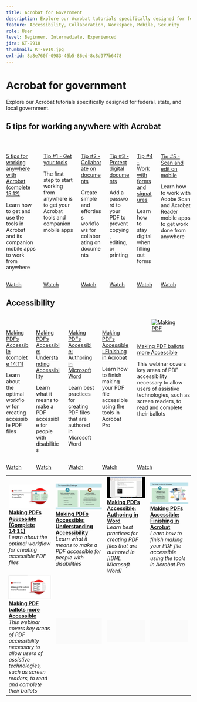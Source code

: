 ```yaml
---
title: Acrobat for Government
description: Explore our Acrobat tutorials specifically designed for federal, state, and local government
feature: Accessibility, Collaboration, Workspace, Mobile, Security
role: User
level: Beginner, Intermediate, Experienced
jira: KT-9910
thumbnail: KT-9910.jpg
exl-id: 8a8e760f-0983-46b5-86ed-8c8d977b6478
---
```

# Acrobat for government

Explore our Acrobat tutorials specifically designed for federal, state, and local government.

## 5 tips for working anywhere with Acrobat

<!-- START CARDS HTML - DO NOT MODIFY BY HAND -->
<div class="columns">
    <div class="column is-half-tablet is-half-desktop is-one-third-widescreen" aria-label="5 tips for working anywhere with Acrobat (complete 15:12)">
        <div class="card" style="height: 100%; display: flex; flex-direction: column; height: 100%;">
            <div class="card-image">
                <figure class="image x-is-16by9">
                    <a href="https://experienceleague.adobe.com/en/docs/document-cloud-learn/acrobat-learning/by-industry/gov/tips/5-tips-for-working-anywhere-with-acrobat-dc-for-government" title="5 tips for working anywhere with Acrobat (complete 15:12)" target="_self" rel="referrer">
                        <img class="is-bordered-r-small" src="https://experienceleague.adobe.com/en/docs/document-cloud-learn/acrobat-learning/by-industry/gov/media_15d041d3a4a509d11dc61c624a6f27e8101822337.png?width=400&format=webply&optimize=medium" alt="5 tips for working anywhere with Acrobat (complete 15:12)"
                             style="width: 100%; aspect-ratio: 16 / 9; object-fit: cover; overflow: hidden; display: block; margin: auto;">
                    </a>
                </figure>
            </div>
            <div class="card-content is-padded-small" style="display: flex; flex-direction: column; flex-grow: 1; justify-content: space-between;">
                <div class="top-card-content">
                    <p class="headline is-size-6 has-text-weight-bold">
                        <a href="https://experienceleague.adobe.com/en/docs/document-cloud-learn/acrobat-learning/by-industry/gov/tips/5-tips-for-working-anywhere-with-acrobat-dc-for-government" target="_self" rel="referrer" title="5 tips for working anywhere with Acrobat (complete 15:12)">5 tips for working anywhere with Acrobat (complete 15:12)</a>
                    </p>
                    <p class="is-size-6">Learn how to get and use the tools in Acrobat and its companion mobile apps to work from anywhere</p>
                </div>
                <a href="https://experienceleague.adobe.com/en/docs/document-cloud-learn/acrobat-learning/by-industry/gov/tips/5-tips-for-working-anywhere-with-acrobat-dc-for-government" target="_self" rel="referrer" class="spectrum-Button spectrum-Button--outline spectrum-Button--primary spectrum-Button--sizeM" style="align-self: flex-start; margin-top: 1rem;">
                    <span class="spectrum-Button-label has-no-wrap has-text-weight-bold">Watch</span>
                </a>
            </div>
        </div>
    </div>
    <div class="column is-half-tablet is-half-desktop is-one-third-widescreen" aria-label="Tip #1 - Get your tools">
        <div class="card" style="height: 100%; display: flex; flex-direction: column; height: 100%;">
            <div class="card-image">
                <figure class="image x-is-16by9">
                    <a href="https://experienceleague.adobe.com/en/docs/document-cloud-learn/acrobat-learning/by-industry/gov/tips/get-your-tools" title="Tip #1 - Get your tools" target="_self" rel="referrer">
                        <img class="is-bordered-r-small" src="https://experienceleague.adobe.com/en/docs/document-cloud-learn/acrobat-learning/by-industry/gov/media_13fcba82130fff3cc46a1e2685fb5fa89fecad9e5.png?width=400&format=webply&optimize=medium" alt="Tip #1 - Get your tools"
                             style="width: 100%; aspect-ratio: 16 / 9; object-fit: cover; overflow: hidden; display: block; margin: auto;">
                    </a>
                </figure>
            </div>
            <div class="card-content is-padded-small" style="display: flex; flex-direction: column; flex-grow: 1; justify-content: space-between;">
                <div class="top-card-content">
                    <p class="headline is-size-6 has-text-weight-bold">
                        <a href="https://experienceleague.adobe.com/en/docs/document-cloud-learn/acrobat-learning/by-industry/gov/tips/get-your-tools" target="_self" rel="referrer" title="Tip #1 - Get your tools">Tip #1 - Get your tools</a>
                    </p>
                    <p class="is-size-6">The first step to start working from anywhere is to get your Acrobat tools and companion mobile apps</p>
                </div>
                <a href="https://experienceleague.adobe.com/en/docs/document-cloud-learn/acrobat-learning/by-industry/gov/tips/get-your-tools" target="_self" rel="referrer" class="spectrum-Button spectrum-Button--outline spectrum-Button--primary spectrum-Button--sizeM" style="align-self: flex-start; margin-top: 1rem;">
                    <span class="spectrum-Button-label has-no-wrap has-text-weight-bold">Watch</span>
                </a>
            </div>
        </div>
    </div>
    <div class="column is-half-tablet is-half-desktop is-one-third-widescreen" aria-label="Tip #2 - Collaborate on documents">
        <div class="card" style="height: 100%; display: flex; flex-direction: column; height: 100%;">
            <div class="card-image">
                <figure class="image x-is-16by9">
                    <a href="https://experienceleague.adobe.com/en/docs/document-cloud-learn/acrobat-learning/by-industry/gov/tips/collaborate-on-documents" title="Tip #2 - Collaborate on documents" target="_self" rel="referrer">
                        <img class="is-bordered-r-small" src="https://experienceleague.adobe.com/en/docs/document-cloud-learn/acrobat-learning/by-industry/gov/media_1ca41858036669e991ec89add09696a2ac4307c4a.png?width=400&format=webply&optimize=medium" alt="Tip #2 - Collaborate on documents"
                             style="width: 100%; aspect-ratio: 16 / 9; object-fit: cover; overflow: hidden; display: block; margin: auto;">
                    </a>
                </figure>
            </div>
            <div class="card-content is-padded-small" style="display: flex; flex-direction: column; flex-grow: 1; justify-content: space-between;">
                <div class="top-card-content">
                    <p class="headline is-size-6 has-text-weight-bold">
                        <a href="https://experienceleague.adobe.com/en/docs/document-cloud-learn/acrobat-learning/by-industry/gov/tips/collaborate-on-documents" target="_self" rel="referrer" title="Tip #2 - Collaborate on documents">Tip #2 - Collaborate on documents</a>
                    </p>
                    <p class="is-size-6">Create simple and effortless workflows for collaborating on documents</p>
                </div>
                <a href="https://experienceleague.adobe.com/en/docs/document-cloud-learn/acrobat-learning/by-industry/gov/tips/collaborate-on-documents" target="_self" rel="referrer" class="spectrum-Button spectrum-Button--outline spectrum-Button--primary spectrum-Button--sizeM" style="align-self: flex-start; margin-top: 1rem;">
                    <span class="spectrum-Button-label has-no-wrap has-text-weight-bold">Watch</span>
                </a>
            </div>
        </div>
    </div>
    <div class="column is-half-tablet is-half-desktop is-one-third-widescreen" aria-label="Tip #3 - Protect digital documents">
        <div class="card" style="height: 100%; display: flex; flex-direction: column; height: 100%;">
            <div class="card-image">
                <figure class="image x-is-16by9">
                    <a href="https://experienceleague.adobe.com/en/docs/document-cloud-learn/acrobat-learning/by-industry/gov/tips/protect-digital-documents" title="Tip #3 - Protect digital documents" target="_self" rel="referrer">
                        <img class="is-bordered-r-small" src="https://experienceleague.adobe.com/en/docs/document-cloud-learn/acrobat-learning/by-industry/gov/media_1a260a2517207c25aaec5a58c0d7934711766ce7d.png?width=400&format=webply&optimize=medium" alt="Tip #3 - Protect digital documents"
                             style="width: 100%; aspect-ratio: 16 / 9; object-fit: cover; overflow: hidden; display: block; margin: auto;">
                    </a>
                </figure>
            </div>
            <div class="card-content is-padded-small" style="display: flex; flex-direction: column; flex-grow: 1; justify-content: space-between;">
                <div class="top-card-content">
                    <p class="headline is-size-6 has-text-weight-bold">
                        <a href="https://experienceleague.adobe.com/en/docs/document-cloud-learn/acrobat-learning/by-industry/gov/tips/protect-digital-documents" target="_self" rel="referrer" title="Tip #3 - Protect digital documents">Tip #3 - Protect digital documents</a>
                    </p>
                    <p class="is-size-6">Add a password to your PDF to prevent copying, editing, or printing</p>
                </div>
                <a href="https://experienceleague.adobe.com/en/docs/document-cloud-learn/acrobat-learning/by-industry/gov/tips/protect-digital-documents" target="_self" rel="referrer" class="spectrum-Button spectrum-Button--outline spectrum-Button--primary spectrum-Button--sizeM" style="align-self: flex-start; margin-top: 1rem;">
                    <span class="spectrum-Button-label has-no-wrap has-text-weight-bold">Watch</span>
                </a>
            </div>
        </div>
    </div>
    <div class="column is-half-tablet is-half-desktop is-one-third-widescreen" aria-label="Tip #4 - Work with forms and signatures">
        <div class="card" style="height: 100%; display: flex; flex-direction: column; height: 100%;">
            <div class="card-image">
                <figure class="image x-is-16by9">
                    <a href="https://experienceleague.adobe.com/en/docs/document-cloud-learn/acrobat-learning/by-industry/gov/tips/work-with-forms-and-signatures" title="Tip #4 - Work with forms and signatures" target="_self" rel="referrer">
                        <img class="is-bordered-r-small" src="https://experienceleague.adobe.com/en/docs/document-cloud-learn/acrobat-learning/by-industry/gov/media_1650a90ec18e02f742aef6fd02f459492d58fbe10.png?width=400&format=webply&optimize=medium" alt="Tip #4 - Work with forms and signatures"
                             style="width: 100%; aspect-ratio: 16 / 9; object-fit: cover; overflow: hidden; display: block; margin: auto;">
                    </a>
                </figure>
            </div>
            <div class="card-content is-padded-small" style="display: flex; flex-direction: column; flex-grow: 1; justify-content: space-between;">
                <div class="top-card-content">
                    <p class="headline is-size-6 has-text-weight-bold">
                        <a href="https://experienceleague.adobe.com/en/docs/document-cloud-learn/acrobat-learning/by-industry/gov/tips/work-with-forms-and-signatures" target="_self" rel="referrer" title="Tip #4 - Work with forms and signatures">Tip #4 - Work with forms and signatures</a>
                    </p>
                    <p class="is-size-6">Learn how to stay digital when filling out forms</p>
                </div>
                <a href="https://experienceleague.adobe.com/en/docs/document-cloud-learn/acrobat-learning/by-industry/gov/tips/work-with-forms-and-signatures" target="_self" rel="referrer" class="spectrum-Button spectrum-Button--outline spectrum-Button--primary spectrum-Button--sizeM" style="align-self: flex-start; margin-top: 1rem;">
                    <span class="spectrum-Button-label has-no-wrap has-text-weight-bold">Watch</span>
                </a>
            </div>
        </div>
    </div>
    <div class="column is-half-tablet is-half-desktop is-one-third-widescreen" aria-label="Tip #5 - Scan and edit on mobile">
        <div class="card" style="height: 100%; display: flex; flex-direction: column; height: 100%;">
            <div class="card-image">
                <figure class="image x-is-16by9">
                    <a href="https://experienceleague.adobe.com/en/docs/document-cloud-learn/acrobat-learning/by-industry/gov/tips/scan-and-edit-on-mobile" title="Tip #5 - Scan and edit on mobile" target="_self" rel="referrer">
                        <img class="is-bordered-r-small" src="https://experienceleague.adobe.com/en/docs/document-cloud-learn/acrobat-learning/by-industry/gov/media_12d8ea459ae16b4fa76bd01bb35d74ecf4052f317.png?width=400&format=webply&optimize=medium" alt="Tip #5 - Scan and edit on mobile"
                             style="width: 100%; aspect-ratio: 16 / 9; object-fit: cover; overflow: hidden; display: block; margin: auto;">
                    </a>
                </figure>
            </div>
            <div class="card-content is-padded-small" style="display: flex; flex-direction: column; flex-grow: 1; justify-content: space-between;">
                <div class="top-card-content">
                    <p class="headline is-size-6 has-text-weight-bold">
                        <a href="https://experienceleague.adobe.com/en/docs/document-cloud-learn/acrobat-learning/by-industry/gov/tips/scan-and-edit-on-mobile" target="_self" rel="referrer" title="Tip #5 - Scan and edit on mobile">Tip #5 - Scan and edit on mobile</a>
                    </p>
                    <p class="is-size-6">Learn how to work with Adobe Scan and Acrobat Reader mobile apps to get work done from anywhere</p>
                </div>
                <a href="https://experienceleague.adobe.com/en/docs/document-cloud-learn/acrobat-learning/by-industry/gov/tips/scan-and-edit-on-mobile" target="_self" rel="referrer" class="spectrum-Button spectrum-Button--outline spectrum-Button--primary spectrum-Button--sizeM" style="align-self: flex-start; margin-top: 1rem;">
                    <span class="spectrum-Button-label has-no-wrap has-text-weight-bold">Watch</span>
                </a>
            </div>
        </div>
    </div>
</div>
<!-- END CARDS HTML - DO NOT MODIFY BY HAND -->

## Accessibility

<!-- START CARDS HTML - DO NOT MODIFY BY HAND -->
<div class="columns">
    <div class="column is-half-tablet is-half-desktop is-one-third-widescreen" aria-label="Making PDFs Accessible (complete 14:11)">
        <div class="card" style="height: 100%; display: flex; flex-direction: column; height: 100%;">
            <div class="card-image">
                <figure class="image x-is-16by9">
                    <a href="https://experienceleague.adobe.com/en/docs/document-cloud-learn/acrobat-learning/by-industry/gov/pdfs/making-pdfs-accessible" title="Making PDFs Accessible (complete 14:11)" target="_self" rel="referrer">
                        <img class="is-bordered-r-small" src="https://experienceleague.adobe.com/en/docs/document-cloud-learn/acrobat-learning/by-industry/gov/media_1fd4bb67811fc694229e881e5a2b79d2aabece706.png?width=400&format=webply&optimize=medium" alt="Making PDFs Accessible (complete 14:11)"
                             style="width: 100%; aspect-ratio: 16 / 9; object-fit: cover; overflow: hidden; display: block; margin: auto;">
                    </a>
                </figure>
            </div>
            <div class="card-content is-padded-small" style="display: flex; flex-direction: column; flex-grow: 1; justify-content: space-between;">
                <div class="top-card-content">
                    <p class="headline is-size-6 has-text-weight-bold">
                        <a href="https://experienceleague.adobe.com/en/docs/document-cloud-learn/acrobat-learning/by-industry/gov/pdfs/making-pdfs-accessible" target="_self" rel="referrer" title="Making PDFs Accessible (complete 14:11)">Making PDFs Accessible (complete 14:11)</a>
                    </p>
                    <p class="is-size-6">Learn about the optimal workflow for creating accessible PDF files</p>
                </div>
                <a href="https://experienceleague.adobe.com/en/docs/document-cloud-learn/acrobat-learning/by-industry/gov/pdfs/making-pdfs-accessible" target="_self" rel="referrer" class="spectrum-Button spectrum-Button--outline spectrum-Button--primary spectrum-Button--sizeM" style="align-self: flex-start; margin-top: 1rem;">
                    <span class="spectrum-Button-label has-no-wrap has-text-weight-bold">Watch</span>
                </a>
            </div>
        </div>
    </div>
    <div class="column is-half-tablet is-half-desktop is-one-third-widescreen" aria-label="Making PDFs Accessible: Understanding Accessibility">
        <div class="card" style="height: 100%; display: flex; flex-direction: column; height: 100%;">
            <div class="card-image">
                <figure class="image x-is-16by9">
                    <a href="https://experienceleague.adobe.com/en/docs/document-cloud-learn/acrobat-learning/by-industry/gov/pdfs/understanding-accessibility" title="Making PDFs Accessible: Understanding Accessibility" target="_self" rel="referrer">
                        <img class="is-bordered-r-small" src="https://experienceleague.adobe.com/en/docs/document-cloud-learn/acrobat-learning/by-industry/gov/media_1a12a9e14667b0c3330e63df4f383b9a2bdd00658.png?width=400&format=webply&optimize=medium" alt="Making PDFs Accessible: Understanding Accessibility"
                             style="width: 100%; aspect-ratio: 16 / 9; object-fit: cover; overflow: hidden; display: block; margin: auto;">
                    </a>
                </figure>
            </div>
            <div class="card-content is-padded-small" style="display: flex; flex-direction: column; flex-grow: 1; justify-content: space-between;">
                <div class="top-card-content">
                    <p class="headline is-size-6 has-text-weight-bold">
                        <a href="https://experienceleague.adobe.com/en/docs/document-cloud-learn/acrobat-learning/by-industry/gov/pdfs/understanding-accessibility" target="_self" rel="referrer" title="Making PDFs Accessible: Understanding Accessibility">Making PDFs Accessible: Understanding Accessibility</a>
                    </p>
                    <p class="is-size-6">Learn what it means to make a PDF accessible for people with disabilities</p>
                </div>
                <a href="https://experienceleague.adobe.com/en/docs/document-cloud-learn/acrobat-learning/by-industry/gov/pdfs/understanding-accessibility" target="_self" rel="referrer" class="spectrum-Button spectrum-Button--outline spectrum-Button--primary spectrum-Button--sizeM" style="align-self: flex-start; margin-top: 1rem;">
                    <span class="spectrum-Button-label has-no-wrap has-text-weight-bold">Watch</span>
                </a>
            </div>
        </div>
    </div>
    <div class="column is-half-tablet is-half-desktop is-one-third-widescreen" aria-label="Making PDFs Accessible: Authoring in Microsoft Word">
        <div class="card" style="height: 100%; display: flex; flex-direction: column; height: 100%;">
            <div class="card-image">
                <figure class="image x-is-16by9">
                    <a href="https://experienceleague.adobe.com/en/docs/document-cloud-learn/acrobat-learning/by-industry/gov/pdfs/authoring-in-word" title="Making PDFs Accessible: Authoring in Microsoft Word" target="_self" rel="referrer">
                        <img class="is-bordered-r-small" src="https://experienceleague.adobe.com/en/docs/document-cloud-learn/acrobat-learning/by-industry/gov/media_1b56bebbd5e27648fe8cfa794d3e994da76cd8993.png?width=400&format=webply&optimize=medium" alt="Making PDFs Accessible: Authoring in Microsoft Word"
                             style="width: 100%; aspect-ratio: 16 / 9; object-fit: cover; overflow: hidden; display: block; margin: auto;">
                    </a>
                </figure>
            </div>
            <div class="card-content is-padded-small" style="display: flex; flex-direction: column; flex-grow: 1; justify-content: space-between;">
                <div class="top-card-content">
                    <p class="headline is-size-6 has-text-weight-bold">
                        <a href="https://experienceleague.adobe.com/en/docs/document-cloud-learn/acrobat-learning/by-industry/gov/pdfs/authoring-in-word" target="_self" rel="referrer" title="Making PDFs Accessible: Authoring in Microsoft Word">Making PDFs Accessible: Authoring in Microsoft Word</a>
                    </p>
                    <p class="is-size-6">Learn best practices for creating PDF files that are authored in Microsoft Word</p>
                </div>
                <a href="https://experienceleague.adobe.com/en/docs/document-cloud-learn/acrobat-learning/by-industry/gov/pdfs/authoring-in-word" target="_self" rel="referrer" class="spectrum-Button spectrum-Button--outline spectrum-Button--primary spectrum-Button--sizeM" style="align-self: flex-start; margin-top: 1rem;">
                    <span class="spectrum-Button-label has-no-wrap has-text-weight-bold">Watch</span>
                </a>
            </div>
        </div>
    </div>
    <div class="column is-half-tablet is-half-desktop is-one-third-widescreen" aria-label="Making PDFs Accessible: Finishing in Acrobat">
        <div class="card" style="height: 100%; display: flex; flex-direction: column; height: 100%;">
            <div class="card-image">
                <figure class="image x-is-16by9">
                    <a href="https://experienceleague.adobe.com/en/docs/document-cloud-learn/acrobat-learning/by-industry/gov/pdfs/finishing-in-acrobat" title="Making PDFs Accessible: Finishing in Acrobat" target="_self" rel="referrer">
                        <img class="is-bordered-r-small" src="https://experienceleague.adobe.com/en/docs/document-cloud-learn/acrobat-learning/by-industry/gov/media_1d6fdb6bbf33b8daf85b999e24e40ffd4e44b9b74.png?width=400&format=webply&optimize=medium" alt="Making PDFs Accessible: Finishing in Acrobat"
                             style="width: 100%; aspect-ratio: 16 / 9; object-fit: cover; overflow: hidden; display: block; margin: auto;">
                    </a>
                </figure>
            </div>
            <div class="card-content is-padded-small" style="display: flex; flex-direction: column; flex-grow: 1; justify-content: space-between;">
                <div class="top-card-content">
                    <p class="headline is-size-6 has-text-weight-bold">
                        <a href="https://experienceleague.adobe.com/en/docs/document-cloud-learn/acrobat-learning/by-industry/gov/pdfs/finishing-in-acrobat" target="_self" rel="referrer" title="Making PDFs Accessible: Finishing in Acrobat">Making PDFs Accessible: Finishing in Acrobat</a>
                    </p>
                    <p class="is-size-6">Learn how to finish making your PDF file accessible using the tools in Acrobat Pro</p>
                </div>
                <a href="https://experienceleague.adobe.com/en/docs/document-cloud-learn/acrobat-learning/by-industry/gov/pdfs/finishing-in-acrobat" target="_self" rel="referrer" class="spectrum-Button spectrum-Button--outline spectrum-Button--primary spectrum-Button--sizeM" style="align-self: flex-start; margin-top: 1rem;">
                    <span class="spectrum-Button-label has-no-wrap has-text-weight-bold">Watch</span>
                </a>
            </div>
        </div>
    </div>
    <div class="column is-half-tablet is-half-desktop is-one-third-widescreen" aria-label="Making PDF ballots more Accessible">
        <div class="card" style="height: 100%; display: flex; flex-direction: column; height: 100%;">
            <div class="card-image">
                <figure class="image x-is-16by9">
                    <a href="https://experienceleague.adobe.com/en/docs/document-cloud-learn/acrobat-learning/by-industry/gov/pdfs/making-pdf-ballots-accessible" title="Making PDF ballots more Accessible" target="_self" rel="referrer">
                        <img class="is-bordered-r-small" src="https://experienceleague.adobe.com/en/docs/document-cloud-learn/acrobat-learning/by-industry/gov/media_18937c45938b1b88da5895132177307ac15d34b4a.png?width=400&format=webply&optimize=medium" alt="Making PDF ballots more Accessible"
                             style="width: 100%; aspect-ratio: 16 / 9; object-fit: cover; overflow: hidden; display: block; margin: auto;">
                    </a>
                </figure>
            </div>
            <div class="card-content is-padded-small" style="display: flex; flex-direction: column; flex-grow: 1; justify-content: space-between;">
                <div class="top-card-content">
                    <p class="headline is-size-6 has-text-weight-bold">
                        <a href="https://experienceleague.adobe.com/en/docs/document-cloud-learn/acrobat-learning/by-industry/gov/pdfs/making-pdf-ballots-accessible" target="_self" rel="referrer" title="Making PDF ballots more Accessible">Making PDF ballots more Accessible</a>
                    </p>
                    <p class="is-size-6">This webinar covers key areas of PDF accessibility necessary to allow users of assistive technologies, such as screen readers, to read and complete their ballots</p>
                </div>
                <a href="https://experienceleague.adobe.com/en/docs/document-cloud-learn/acrobat-learning/by-industry/gov/pdfs/making-pdf-ballots-accessible" target="_self" rel="referrer" class="spectrum-Button spectrum-Button--outline spectrum-Button--primary spectrum-Button--sizeM" style="align-self: flex-start; margin-top: 1rem;">
                    <span class="spectrum-Button-label has-no-wrap has-text-weight-bold">Watch</span>
                </a>
            </div>
        </div>
    </div>
</div>
<!-- END CARDS HTML - DO NOT MODIFY BY HAND -->
<table>
<tr>
  <td>
    <a href="making-pdfs-accessible.md">
      <img alt="Making PDFs Accessible (Complete 14:11)" src="../../assets/Accessiblecomplete.png" />
    </a>
    <div>
    <a href="making-pdfs-accessible.md"><strong>Making PDFs Accessible (Complete 14:11)</strong></a>
    </div>
    <em>Learn about the optimal workflow for creating accessible PDF files</em>
    <br>
  </td>
  <td>
    <a href="understanding-accessibility.md">
      <img alt="Making PDFs Accessible: Understanding Accessibility" src="../../assets/Accessibiityunderstanding.png" />
    </a>
    <div>
    <a href="understanding-accessibility.md"><strong>Making PDFs Accessible: Understanding Accessibility</strong></a>
    </div>
    <em>Learn what it means to make a PDF accessible for people with disabilities</em>
    <br>
  </td>  
  <td>
    <a href="collaborate-on-documents.md">
      <img alt="Making PDFs Accessible: Authoring in Word" src="../../assets/Accessibilityword.png" />
    </a>
    <div>
    <a href="collaborate-on-documents.md"><strong>Making PDFs Accessible: Authoring in Word</strong></a>
    </div>
    <em>Learn best practices for creating PDF files that are authored in [!DNL Microsoft Word]</em>
    <br>
  </td>
   <td>
    <a href="finishing-in-acrobat.md">
      <img alt="Making PDFs Accessible: Finishing in Acrobat" src="../../assets/Accessibilityacrobat.png" />
    </a>
    <div>
    <a href="finishing-in-acrobat.md"><strong>Making PDFs Accessible: Finishing in Acrobat</strong></a>
    </div>
    <em>Learn how to finish making your PDF file accessible using the tools in Acrobat Pro</em>
    <br>
  </td>
</tr>
<tr>
  <td>
    <a href="making-pdf-ballots-accessible.md">
      <img alt="Making PDF ballots more Accessible" src="../../assets/Accessibleballots.png" />
    </a>
    <div>
    <a href="making-pdf-ballots-accessible.md"><strong>Making PDF ballots more Accessible</strong></a>
    </div>
    <em>This webinar covers key areas of PDF accessibility necessary to allow users of assistive technologies, such as screen readers, to read and complete their ballots</em>
    <br>
  </td>  
  <td>
   <img alt="Spacer" src="../../assets/Grayspacer.png" />
    <div>
    <br>
  </td>
  <td>
   <img alt="Spacer" src="../../assets/Grayspacer.png" />
    <div>
    <br>
  </td>
  <td>
   <img alt="Spacer" src="../../assets/Grayspacer.png" />
    <div>
    <br>
  </td>
</tr>
</table>
